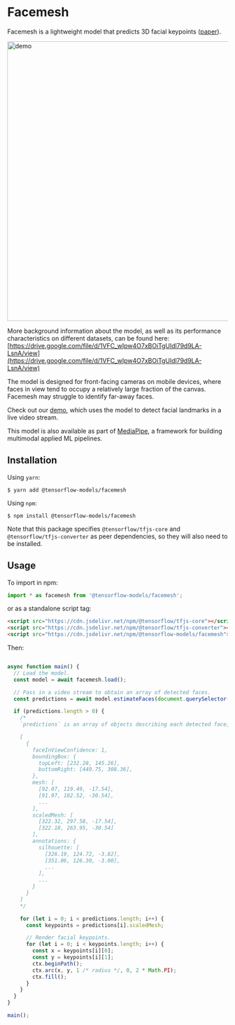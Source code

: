 # Facemesh

Facemesh is a lightweight model that predicts 3D facial keypoints ([paper](https://arxiv.org/pdf/1907.06724.pdf)).

<img src="demo/demo.gif" alt="demo" style="width: 640px;"/>

More background information about the model, as well as its performance characteristics on different datasets, can be found here: [https://drive.google.com/file/d/1VFC_wIpw4O7xBOiTgUldl79d9LA-LsnA/view](https://drive.google.com/file/d/1VFC_wIpw4O7xBOiTgUldl79d9LA-LsnA/view)

The model is designed for front-facing cameras on mobile devices, where faces in view tend to occupy a relatively large fraction of the canvas. Facemesh may struggle to identify far-away faces.

Check out our [demo](https://storage.googleapis.com/tfjs-models/demos/facemesh/index.html), which uses the model to detect facial landmarks in a live video stream.

This model is also available as part of [MediaPipe](https://github.com/google/mediapipe/tree/master/mediapipe/models), a
framework for building multimodal applied ML pipelines.

## Installation

Using `yarn`:

    $ yarn add @tensorflow-models/facemesh

Using `npm`:

    $ npm install @tensorflow-models/facemesh

Note that this package specifies `@tensorflow/tfjs-core` and `@tensorflow/tfjs-converter` as peer dependencies, so they will also need to be installed.

## Usage

To import in npm:

```js
import * as facemesh from '@tensorflow-models/facemesh';
```

or as a standalone script tag:

```html
<script src="https://cdn.jsdelivr.net/npm/@tensorflow/tfjs-core"></script>
<script src="https://cdn.jsdelivr.net/npm/@tensorflow/tfjs-converter"></script>
<script src="https://cdn.jsdelivr.net/npm/@tensorflow-models/facemesh"></script>
```

Then:

```js

async function main() {
  // Load the model.
  const model = await facemesh.load();

  // Pass in a video stream to obtain an array of detected faces.
  const predictions = await model.estimateFaces(document.querySelector("video"));

  if (predictions.length > 0) {
    /*
    `predictions` is an array of objects describing each detected face, for example:

    [
      {
        faceInViewConfidence: 1,
        boundingBox: {
          topLeft: [232.28, 145.26],
          bottomRight: [449.75, 308.36],
        },
        mesh: [
          [92.07, 119.49, -17.54],
          [91.97, 102.52, -30.54],
          ...
        ],
        scaledMesh: [
          [322.32, 297.58, -17.54],
          [322.18, 263.95, -30.54]
        ],
        annotations: {
          silhouette: [
            [326.19, 124.72, -3.82],
            [351.06, 126.30, -3.00],
            ...
          ],
          ...
        }
      }
    ]
    */

    for (let i = 0; i < predictions.length; i++) {
      const keypoints = predictions[i].scaledMesh;

      // Render facial keypoints.
      for (let i = 0; i < keypoints.length; i++) {
        const x = keypoints[i][0];
        const y = keypoints[i][1];
        ctx.beginPath();
        ctx.arc(x, y, 1 /* radius */, 0, 2 * Math.PI);
        ctx.fill();
      }
    }
  }
}

main();

```


